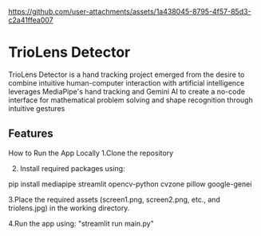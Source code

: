 https://github.com/user-attachments/assets/1a438045-8795-4f57-85d3-c2a41ffea007


# TrioLens Detector

TrioLens Detector is a hand tracking project emerged from the desire to combine intuitive human-computer interaction 
with artificial intelligence leverages MediaPipe's hand tracking and Gemini AI to create a no-code interface for 
mathematical problem solving and shape recognition through intuitive gestures

## Features

How to Run the App Locally 
1.Clone the repository

2. Install required packages using:

pip install mediapipe streamlit opencv-python cvzone pillow google-genei

3.Place the required assets (screen1.png, screen2.png, etc., and triolens.jpg) in the working directory.

4.Run the app using:
"streamlit run main.py"
